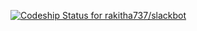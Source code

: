 [ ![Codeship Status for rakitha737/slackbot](https://app.codeship.com/projects/c3cf3fe0-d1c8-0136-3ad0-4295c3b24d40/status?branch=master)](https://app.codeship.com/projects/316243)
